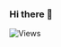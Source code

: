### Hi there 👋
![Views](https://hitcounter.pythonanywhere.com/count/tag.svg?url=https%3A%2F%2Fgithub.com%2Fberdon)

<!--
**berdon/berdon** is a ✨ _special_ ✨ repository because its `README.md` (this file) appears on your GitHub profile.

Here are some ideas to get you started:

- 🔭 I’m currently working on ...
- 🌱 I’m currently learning ...
- 👯 I’m looking to collaborate on ...
- 🤔 I’m looking for help with ...
- 💬 Ask me about ...
- 📫 How to reach me: ...
- 😄 Pronouns: ...
- ⚡ Fun fact: ...
-->

